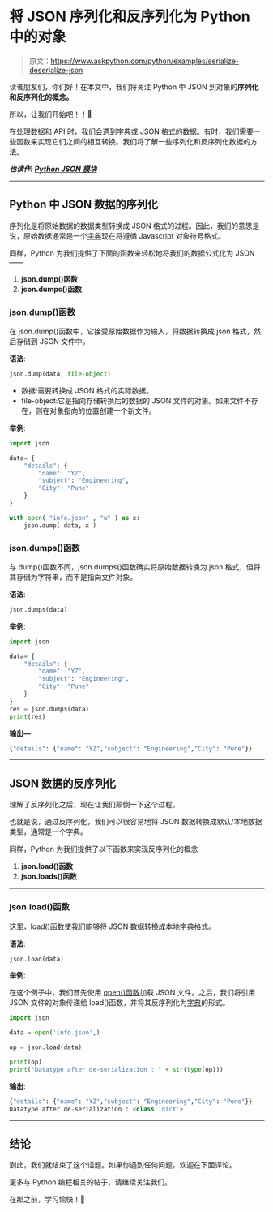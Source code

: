 # 将 JSON 序列化和反序列化为 Python 中的对象

> 原文：<https://www.askpython.com/python/examples/serialize-deserialize-json>

读者朋友们，你们好！在本文中，我们将关注 Python 中 JSON 到对象的**序列化和反序列化的概念。**

所以，让我们开始吧！！🙂

在处理数据和 API 时，我们会遇到字典或 JSON 格式的数据。有时，我们需要一些函数来实现它们之间的相互转换。我们将了解一些序列化和反序列化数据的方法。

***也读作: [Python JSON 模块](https://www.askpython.com/python-modules/python-json-module)***

* * *

## Python 中 JSON 数据的序列化

序列化是将原始数据的数据类型转换成 JSON 格式的过程。因此，我们的意思是说，原始数据通常是一个[字典](https://www.askpython.com/python/dictionary/python-dictionary-dict-tutorial)现在将遵循 Javascript 对象符号格式。

同样，Python 为我们提供了下面的函数来轻松地将我们的数据公式化为 JSON——

1.  **json.dump()函数**
2.  **json.dumps()函数**

### json.dump()函数

在 json.dump()函数中，它接受原始数据作为输入，将数据转换成 json 格式，然后存储到 JSON 文件中。

**语法**:

```py
json.dump(data, file-object)

```

*   数据:需要转换成 JSON 格式的实际数据。
*   file-object:它是指向存储转换后的数据的 JSON 文件的对象。如果文件不存在，则在对象指向的位置创建一个新文件。

**举例**:

```py
import json

data= {
    "details": {
        "name": "YZ",
        "subject": "Engineering",
        "City": "Pune"
    }
}

with open( "info.json" , "w" ) as x:
    json.dump( data, x )

```

### json.dumps()函数

与 dump()函数不同，json.dumps()函数确实将原始数据转换为 json 格式，但将其存储为字符串，而不是指向文件对象。

**语法**:

```py
json.dumps(data)

```

**举例**:

```py
import json

data= {
    "details": {
        "name": "YZ",
        "subject": "Engineering",
        "City": "Pune"
    }
}
res = json.dumps(data)
print(res)

```

**输出—**

```py
{"details": {"name": "YZ","subject": "Engineering","City": "Pune"}}

```

* * *

## JSON 数据的反序列化

理解了反序列化之后，现在让我们颠倒一下这个过程。

也就是说，通过反序列化，我们可以很容易地将 JSON 数据转换成默认/本地数据类型，通常是一个字典。

同样，Python 为我们提供了以下函数来实现反序列化的概念

1.  **json.load()函数**
2.  **json.loads()函数**

* * *

### json.load()函数

这里，load()函数使我们能够将 JSON 数据转换成本地字典格式。

**语法**:

```py
json.load(data)

```

**举例**:

在这个例子中，我们首先使用 [open()函数](https://www.askpython.com/python/built-in-methods/python-open-method)加载 JSON 文件。之后，我们将引用 JSON 文件的对象传递给 load()函数，并将其反序列化为[字典](https://www.askpython.com/python/dictionary/python-dictionary-dict-tutorial)的形式。

```py
import json

data = open('info.json',)

op = json.load(data)

print(op)
print("Datatype after de-serialization : " + str(type(op)))

```

**输出**:

```py
{"details": {"name": "YZ","subject": "Engineering","City": "Pune"}}
Datatype after de-serialization : <class 'dict'>

```

* * *

## 结论

到此，我们就结束了这个话题。如果你遇到任何问题，欢迎在下面评论。

更多与 Python 编程相关的帖子，请继续关注我们。

在那之前，学习愉快！🙂